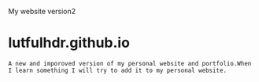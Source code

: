 

My website version2


# lutfulhdr.github.io
		
	A new and imporoved version of my personal website and portfolio.When I learn something I will try to add it to my personal website.


